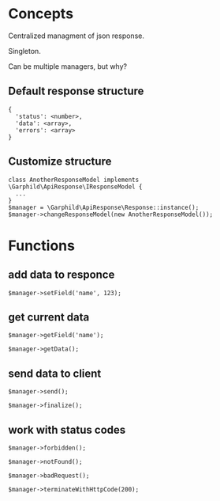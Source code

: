 # Concepts

Centralized managment of json response.

Singleton.

Can be multiple managers, but why?  

## Default response structure
```
{
  'status': <number>,
  'data': <array>,
  'errors': <array>
}
```

## Customize structure
```
class AnotherResponseModel implements \Garphild\ApiResponse\IResponseModel {
  ...
}
$manager = \Garphild\ApiResponse\Response::instance();
$manager->changeResponseModel(new AnotherResponseModel());
```

# Functions
## add data to responce
```
$manager->setField('name', 123);
```
## get current data
```
$manager->getField('name');
```
```
$manager->getData();
```
## send data to client
```
$manager->send();
```

```
$manager->finalize();
```
## work with status codes
```
$manager->forbidden();
```

```
$manager->notFound();
```

```
$manager->badRequest();
```

```
$manager->terminateWithHttpCode(200);
```
